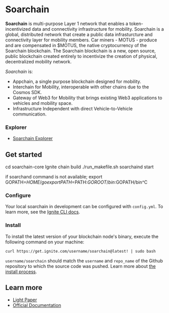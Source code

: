 # Soarchain
**Soarchain** is multi-purpose Layer 1 network that enables a token-incentivized data and connectivity infrastructure for mobility.
​Soarchain is a global, distributed network that create a public data infrasturcture and connectivity layer for mobility members. 
Car miners - MOTUS - produce and are compensated in $MOTUS, the native cryptocurrency of the Soarchain blockchain. The Soarchain blockchain is a new, open source, public blockchain created entirely to incentivize the creation of physical, decentralized mobility network.

*Soarchain* is:
* Appchain, a single purpose blockchain designed for mobility.
* Interchain for Mobility, interoperable with other chains due to the Cosmos SDK.
* Gateway of Web3 for Mobility that brings existing Web3 applications to vehicles and mobility space.
* Infrastructure Independent with direct Vehicle-to-Vehicle communication.

### Explorer
- [Soarchain Explorer](https://explorer.soarchain.com/soar)

## Get started
cd soarchain-core
Ignite chain build
./run_makefile.sh 
soarchaind start 

if soarchand command is not available;
export GOPATH=$HOME/go
export PATH=$PATH:$GOROOT/bin:$GOPATH/bin^C

### Configure

Your local soarchain in development can be configured with `config.yml`. To learn more, see the [Ignite CLI docs](https://docs.ignite.com).

### Install
To install the latest version of your blockchain node's binary, execute the following command on your machine:

```
curl https://get.ignite.com/username/soarchain@latest! | sudo bash
```
`username/soarchain` should match the `username` and `repo_name` of the Github repository to which the source code was pushed. Learn more about [the install process](https://github.com/allinbits/starport-installer).

## Learn more
- [Light Paper](https://www.soarchain.com/lightpaper)
- [Official Documentation](https://docs.soarchain.com/)

